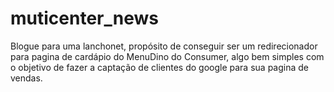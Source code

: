 # muticenter_news
Blogue para uma lanchonet, propósito de conseguir ser um redirecionador para pagina de cardápio do MenuDino do Consumer,
algo bem simples com o objetivo de fazer a captação de clientes do google para sua pagina de vendas.
